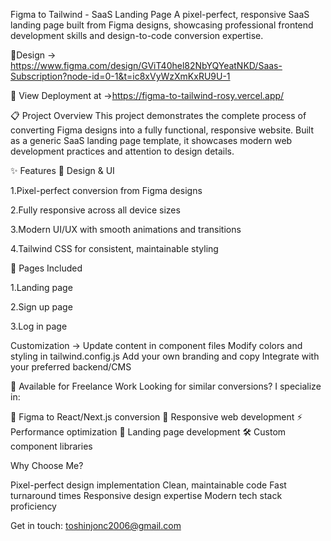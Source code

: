 Figma to Tailwind - SaaS Landing Page
A pixel-perfect, responsive SaaS landing page built from Figma designs, showcasing professional 
frontend development skills and design-to-code conversion expertise.

🎨Design -> https://www.figma.com/design/GViT40hel82NbYQYeatNKD/Saas-Subscription?node-id=0-1&t=ic8xVyWzXmKxRU9U-1

🚀 View Deployment at ->https://figma-to-tailwind-rosy.vercel.app/

📋 Project Overview
This project demonstrates the complete process of converting Figma designs into a fully functional, 
responsive website. Built as a generic SaaS landing page template, it showcases modern web development practices and attention to design details.



✨ Features
🎨 Design & UI

   1.Pixel-perfect conversion from Figma designs
   
   2.Fully responsive across all device sizes
   
   3.Modern UI/UX with smooth animations and transitions
   
   4.Tailwind CSS for consistent, maintainable styling

   

📱 Pages Included

  1.Landing page
  
  2.Sign up page
  
  3.Log in page

  


Customization ->
Update content in component files
Modify colors and styling in tailwind.config.js
Add your own branding and copy
Integrate with your preferred backend/CMS



🤝 Available for Freelance Work
Looking for similar conversions? I specialize in:

🎨 Figma to React/Next.js conversion
📱 Responsive web development
⚡ Performance optimization
🎯 Landing page development
🛠️ Custom component libraries

Why Choose Me?

Pixel-perfect design implementation
Clean, maintainable code
Fast turnaround times
Responsive design expertise
Modern tech stack proficiency

Get in touch: toshinjonc2006@gmail.com
